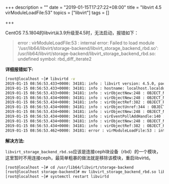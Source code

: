+++
description = ""
date = "2019-01-15T17:27:22+08:00"
title = "libvirt 4.5 virModuleLoadFile:53"
topics = ["libvirt"]
tags = []

+++

CentOS 7.5.1804的libvirt从3.9升级至4.5时，无法启动，报错如下：

> error : virModuleLoadFile:53 : internal error: Failed to load module '/usr/lib64/libvirt/storage-backend/libvirt_storage_backend_rbd.so': /usr/lib64/libvirt/storage-backend/libvirt_storage_backend_rbd.so: undefined symbol: rbd_diff_iterate2

**详细报错如下:**

```sh
[root@localhost ~]# libvirtd -v
2019-01-15 08:56:53.433+0000: 34181: info : libvirt version: 4.5.0, package: 10.el7_6.3 (CentOS BuildSystem <http://bugs.centos.org>, 2018-11-28-20:51:39, x86-01.bsys.centos.org)
2019-01-15 08:56:53.433+0000: 34181: info : hostname: localhost.localdomain
2019-01-15 08:56:53.433+0000: 34181: info : virObjectNew:248 : OBJECT_NEW: obj=0x56166f5da690 classname=virAccessManager
2019-01-15 08:56:53.434+0000: 34181: info : virObjectNew:248 : OBJECT_NEW: obj=0x56166f5cbfe0 classname=virAccessManager
2019-01-15 08:56:53.434+0000: 34181: info : virObjectRef:382 : OBJECT_REF: obj=0x56166f5da690
2019-01-15 08:56:53.434+0000: 34181: info : virObjectUnref:344 : OBJECT_UNREF: obj=0x56166f5da690
2019-01-15 08:56:53.434+0000: 34181: info : virObjectNew:248 : OBJECT_NEW: obj=0x56166f5cc470 classname=virNetDaemon
2019-01-15 08:56:53.434+0000: 34181: info : virEventPollAddHandle:140 : EVENT_POLL_ADD_HANDLE: watch=1 fd=5 events=1 cb=0x7f5e248272d0 opaque=(nil) ff=(nil)
2019-01-15 08:56:53.434+0000: 34181: info : virObjectNew:248 : OBJECT_NEW: obj=0x56166f5cc7d0 classname=virNetServer
2019-01-15 08:56:53.434+0000: 34181: info : virObjectRef:382 : OBJECT_REF: obj=0x56166f5cc7d0
2019-01-15 08:56:53.462+0000: 34181: error : virModuleLoadFile:53 : internal error: Failed to load module '/usr/lib64/libvirt/storage-backend/libvirt_storage_backend_rbd.so': /usr/lib64/libvirt/storage-backend/libvirt_storage_backend_rbd.so: undefined symbol: rbd_diff_iterate2
```

**解决方法:**

`libvirt_storage_backend_rbd.so`应该是连接ceph块设备（rbd）的一个模块，这里暂时不用连接ceph，最简单粗暴的做法就是移除该模块，重启libvirtd。

```sh
[root@localhost ~]# cd /usr/lib64/libvirt/storage-backend
[root@localhost storage-backend]# mv libvirt_storage_backend_rbd.so libvirt_storage_backend_rbd.so.bak
[root@localhost ~]# systemctl restart libvirtd
```
